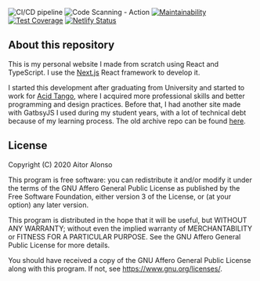![CI/CD pipeline](https://github.com/tairosonloa/aalonso.dev/workflows/CI/CD%20pipeline/badge.svg)
![Code Scanning - Action](https://github.com/tairosonloa/aalonso.dev/workflows/Code%20Scanning%20-%20Action/badge.svg)
[![Maintainability](https://api.codeclimate.com/v1/badges/508745bcc434a38f6161/maintainability)](https://codeclimate.com/github/tairosonloa/aalonso.dev/maintainability)
[![Test Coverage](https://api.codeclimate.com/v1/badges/508745bcc434a38f6161/test_coverage)](https://codeclimate.com/github/tairosonloa/aalonso.dev/test_coverage)
[![Netlify Status](https://api.netlify.com/api/v1/badges/6f0a5323-37e0-4578-b642-61a3518cc574/deploy-status)](https://app.netlify.com/sites/aalonso/deploys)

## About this repository

This is my personal website I made from scratch using React and TypeScript.
I use the [Next.js](https://nextjs.org/) React framework to develop it.

I started this development after graduating from University and started to
work for [Acid Tango](https://acidtango.com/), where I acquired more
professional skills and better programming and design practices. Before
that, I had another site made with GatbsyJS I used during my student
years, with a lot of technical debt because of my learning process. The old archive repo can be found [here](https://github.com/tairosonloa/aalonso.eu).

## License

Copyright (C) 2020 Aitor Alonso

This program is free software: you can redistribute it and/or modify
it under the terms of the GNU Affero General Public License as published
by the Free Software Foundation, either version 3 of the License, or
(at your option) any later version.

This program is distributed in the hope that it will be useful,
but WITHOUT ANY WARRANTY; without even the implied warranty of
MERCHANTABILITY or FITNESS FOR A PARTICULAR PURPOSE. See the
GNU Affero General Public License for more details.

You should have received a copy of the GNU Affero General Public License
along with this program. If not, see https://www.gnu.org/licenses/.

